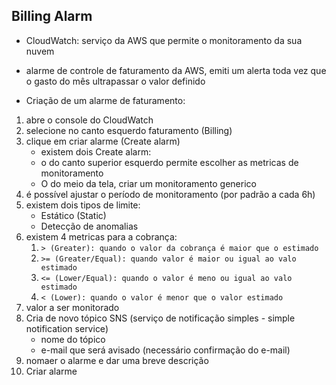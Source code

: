 ## Billing Alarm

- CloudWatch: serviço da AWS que permite o monitoramento da sua nuvem 
- alarme de controle de faturamento da AWS, emiti um alerta toda vez que o gasto do mês ultrapassar o valor definido

- Criação de um alarme de faturamento:
 1. abre o console do CloudWatch
 2. selecione no canto esquerdo faturamento (Billing)
 3. clique em criar alarme (Create alarm)
    - existem dois Create alarm:
     - o do canto superior esquerdo permite escolher as metricas de monitoramento
     - O do meio da tela, criar um monitoramento generico
 4. é possível ajustar o período de monitoramento (por padrão a cada 6h)
 5. existem dois tipos de limite:
    - Estático (Static)
    - Detecção de anomalias
 6. existem 4 metricas para a cobrança:
     1.  `> (Greater): quando o valor da cobrança é maior que o estimado`
     2.  `>= (Greater/Equal): quando valor é maior ou igual ao valo estimado `
     3.  `<= (Lower/Equal): quando o valor é meno ou igual ao valo estimado`
     3.  `< (Lower): quando o valor é menor que o valor estimado`
 7. valor a ser monitorado
 8. Cria de novo tópico SNS (serviço de notificação simples - simple notification service)
    - nome do tópico
    - e-mail que será avisado (necessário confirmação do e-mail)
9. nomaer o alarme e dar uma breve descrição 
10. Criar alarme 
